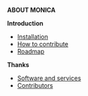 **ABOUT MONICA** 

**Introduction**  
- [Installation](Installation-instructions)  
- [How to contribute](Contribute-as-a-developer)
- [Roadmap](Product-roadmap)  

**Thanks**
- [Software and services](Software-and-services-thanks)
- [Contributors](Our-contributors)  